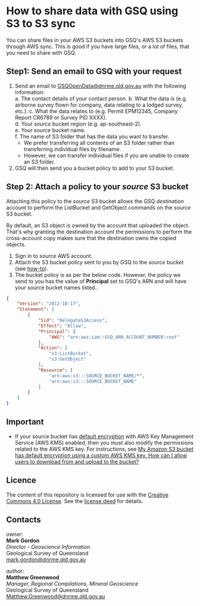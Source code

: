 # How to share data with GSQ using S3 to S3 sync

You can share files in your AWS S3 buckets into GSQ's AWS S3 buckets through AWS sync. This is good if you have large files, or a lot of files, that you need to share with GSQ.  

## Step1: Send an email to GSQ with your request

1. Send an email to GSQOpenData@dnrme.qld.gov.au with the following information:  
    a.  The contact details of your contact person. 
    b.  What the data is (e.g. airborne survey flown for company, data relating to a lodged survey, etc.).
    c. What the data relates to (e.g. Permit EPM12345, Company Report CR6789 or Survey PID XXXX).  
    d. Your *source* bucket region (e.g. ap-southeast-2).  
    e. Your *source* bucket name.  
    f. The name of S3 folder that has the data you want to transfer.  
      * We prefer transferring all contents of an S3 folder rather than transferring individual files by filename.  
      * However, we can transfer individual files if you are unable to create an S3 folder.    
2. GSQ will then send you a bucket policy to add to your S3 bucket.  

## Step 2: Attach a policy to your *source* S3 bucket

Attaching this policy to the *source* S3 bucket allows the GSQ *destination* account to perform the ListBucket and GetObject commands on the *source* S3 bucket.  

By default, an S3 object is owned by the account that uploaded the object. That's why granting the destination account the permissions to perform the cross-account copy makes sure that the destination owns the copied objects.  

1. Sign in to *source* AWS account.  
2. Attach the S3 bucket policy sent to you by GSQ to the *source* bucket (see [how-to](https://docs.aws.amazon.com/AmazonS3/latest/dev/example-bucket-policies.html)).  
3. The bucket policy is as per the below code. However, the policy we send to you has the value of **Principal** set to GSQ's ARN and will have your source bucket names listed..

```json
{
    "Version": "2012-10-17",
    "Statement": [
        {
            "Sid": "DelegateS3Access",
            "Effect": "Allow",
            "Principal": {
                "AWS": "arn:aws:iam::GSQ_ARN_ACCOUNT_NUMBER:root"
            },
            "Action": [
                "s3:ListBucket",
                "s3:GetObject"
            ],
            "Resource": [
                "arn:aws:s3:::SOURCE_BUCKET_NAME/*",
                "arn:aws:s3:::SOURCE_BUCKET_NAME"
            ]
        }
    ]
}
```

## Important

* If your source bucket has [default encryption](https://docs.aws.amazon.com/AmazonS3/latest/dev/bucket-encryption.html) with AWS Key Management Service (AWS KMS) enabled, then you must also modify the permissions related to the AWS KMS key. For instructions, see [My Amazon S3 bucket has default encryption using a custom AWS KMS key. How can I allow users to download from and upload to the bucket?](https://aws.amazon.com/premiumsupport/knowledge-center/s3-bucket-access-default-encryption/)  

## Licence

The content of this repository is licensed for use with the [Creative Commons 4.0 License](https://creativecommons.org/licenses/by/4.0/). See the [license deed](LICENSE) for details.

## Contacts

*owner*:  
**Mark Gordon**  
*Director - Geoscience Information*  
Geological Survey of Queensland  
<mark.gordon@dnrme.qld.gov.au>  

*author*:  
**Matthew Greenwood**  
*Manager, Regional Compilations, Mineral Geoscience*  
Geological Survey of Queensland  
<Matthew.Greenwood@dnrme.qld.gov.au>

